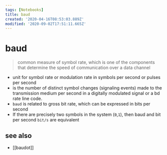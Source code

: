 ```yaml
---
tags: [Notebooks]
title: baud
created: '2020-04-16T08:53:03.889Z'
modified: '2020-09-02T17:51:11.665Z'
---
```


# baud

> common measure of symbol rate, which is one of the components that determine the speed of communication over a data channel

- unit for symbol rate or modulation rate in symbols per second or pulses per second
- is the number of distinct symbol changes (signaling events) made to the transmission medium per second in a digitally modulated signal or a bd rate line code.
- `baud` is related to gross bit rate, which can be expressed in bits per second
-  If there are precisely two symbols in the system (`0`,`1`), then baud and bit per second `bit/s` are equivalent


## see also
- [[baudot]]
